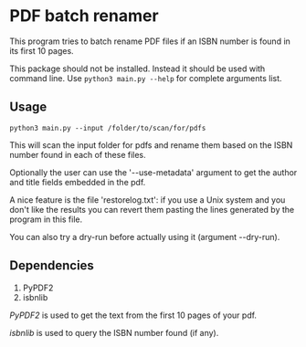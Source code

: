 # PDF batch renamer
This program tries to batch rename PDF files if an ISBN number is found in its first 10 pages.

This package should not be installed. Instead it should be used with command line.
Use
`python3 main.py --help`
for complete arguments list.

## Usage
`python3 main.py --input /folder/to/scan/for/pdfs`

This will scan the input folder for pdfs and rename them based on the ISBN number found in each of these files.

Optionally the user can use the '--use-metadata' argument to get the author and title fields embedded in the pdf.

A nice feature is the file 'restorelog.txt': if you use a Unix system and you don't like the results you can revert them pasting the lines generated by the program in this file.

You can also try a dry-run before actually using it (argument --dry-run).
## Dependencies
1. PyPDF2
2. isbnlib

*PyPDF2* is used to get the text from the first 10 pages of your pdf.

*isbnlib* is used to query the ISBN number found (if any).